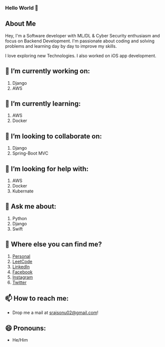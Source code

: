 ### Hello World 👋

## About Me

Hey, I'm a Software developer with ML/DL & Cyber Security enthusiasm and focus on Backend Development. I'm passionate about coding and solving problems and learning day by day to improve my skills.

I love exploring new Technologies. I also worked on iOS app development.



## 🔭 I’m currently working on:
  1. Django
  2. AWS

## 🌱 I’m currently learning:
  1. AWS
  2. Docker

## 👯 I’m looking to collaborate on:
  1. Django
  2. Spring-Boot MVC

## 🤔 I’m looking for help with:
  1. AWS
  2. Docker
  3. Kubernate

## 💬 Ask me about:
  1. Python
  2. Django
  3. Swift

## 🤔 Where else you can find me?
  1. [Personal](https://www.srajsonu.ml/)
  2. [LeetCode](https://leetcode.com/srajsonu/)
  3. [LinkedIn](https://www.linkedin.com/in/srajsonu/)
  4. [Facebook](https://www.facebook.com/srajsonu)
  5. [Instagram](https://www.instagram.com/srajsonu_/)
  6. [Twitter](https://twitter.com/srajsonu_)

## 📫 How to reach me: 
  - Drop me a mail at srajsonu02@gmail.com!

## 😄 Pronouns:
  - He/Him

